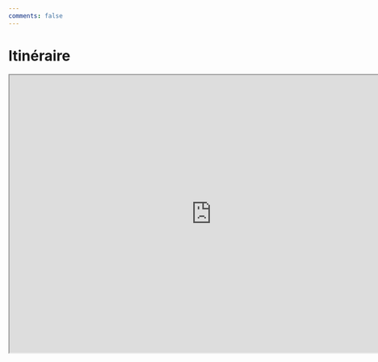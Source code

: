```yaml
---
comments: false
---
```


# Itinéraire

<iframe src="https://www.google.com/maps/d/embed?mid=1Tw_tRlL-Y_qdilHG9Pv_bX90n7A&ehbc=2E312F" width="800" height="550"></iframe>
